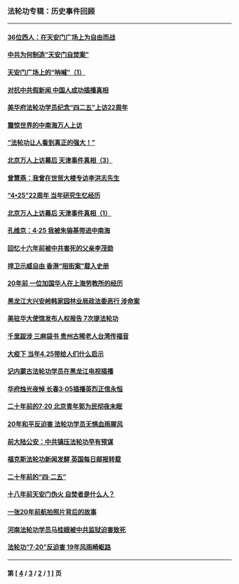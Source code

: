 ### 法轮功专辑：历史事件回顾
---
#### [36位西人：在天安门广场上为自由而战](../../pages/nf5793/n13390029.md?05130430) 
#### [中共为何制造“天安门自焚案”](../../pages/nf5793/n13183270.md?05130430) 
#### [天安门广场上的“呐喊”（1）](../../pages/nf5793/n13105277.md?05130430) 
#### [对抗中共假新闻 中国人成功插播真相](../../pages/nf5793/n12910618.md?05130430) 
#### [美华府法轮功学员纪念“四二五”上访22周年](../../pages/nf5793/n12904445.md?05130430) 
#### [震惊世界的中南海万人上访](../../pages/nf5793/n12903976.md?05130430) 
#### [“法轮功让人看到真正的强大！”](../../pages/nf5793/n12903195.md?05130430) 
#### [北京万人上访幕后 天津事件真相（3）](../../pages/nf5793/n12902807.md?05130430) 
#### [曾慧燕：我曾在世贸大楼专访李洪志先生](../../pages/nf5793/n12898729.md?05130430) 
#### [“4•25”22周年 当年研究生忆经历](../../pages/nf5793/n12894152.md?05130430) 
#### [北京万人上访幕后 天津事件真相（1）](../../pages/nf5793/n12885174.md?05130430) 
#### [孔维京：4·25 我被朱镕基带进中南海](../../pages/nf5793/n12864987.md?05130430) 
#### [回忆十六年前被中共害死的父亲李茂勋](../../pages/nf5793/n12880270.md?05130430) 
#### [捍卫示威自由 香港“阻街案”载入史册](../../pages/nf5793/n12811245.md?05130430) 
#### [20年前 一位加国华人在上海劳教所的经历](../../pages/nf5793/n12707932.md?05130430) 
#### [黑龙江大兴安岭韩家园林业局政法委恶行 涉命案](../../pages/nf5793/n12622815.md?05130430) 
#### [美驻华大使馆发布人权报告 7次提法轮功](../../pages/nf5793/n12520541.md?05130430) 
#### [千里跋涉 三麻袋书 贵州古稀老人台湾传福音](../../pages/nf5793/n12198750.md?05130430) 
#### [大疫下 当年4.25带给人们什么启示](../../pages/nf5793/n12058565.md?05130430) 
#### [记内蒙古法轮功学员在黑龙江电视插播](../../pages/nf5793/n11699194.md?05130430) 
#### [华府烛光夜悼 长春3·05插播英烈正信永恒](../../pages/nf5793/n11397432.md?05130430) 
#### [二十年前的7·20 北京青年郭为民彻夜未眠](../../pages/nf5793/n11354195.md?05130430) 
#### [20年和平反迫害 法轮功学员无惧血雨腥风](../../pages/nf5793/n11348279.md?05130430) 
#### [前大陆公安：中共镇压法轮功早有预谋](../../pages/nf5793/n11352168.md?05130430) 
#### [福克斯法轮功新闻发酵  英国每日邮报转载](../../pages/nf5793/n11285952.md?05130430) 
#### [二十年前的“四·二五”](../../pages/nf5793/n11207639.md?05130430) 
#### [十八年前天安门伪火 自焚者是什么人？](../../pages/nf5793/n10996556.md?05130430) 
#### [一张20年前航拍照片背后的故事](../../pages/nf5793/n10693797.md?05130430) 
#### [河南法轮功学员马桂娥被中共监狱迫害致死](../../pages/nf5793/n10684974.md?05130430) 
#### [法轮功“7‧20”反迫害 19年风雨崎岖路](../../pages/nf5793/n10570834.md?05130430) 

---
#### 第 [ [4](./4.md?05130430) / [3](./3.md?05130430) / [2](./2.md?05130430) / [1](./1.md?05130430) ] 页

